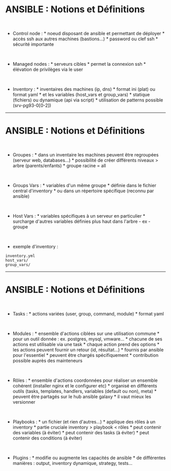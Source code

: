 

# ANSIBLE : Notions et Définitions


<br>

* Control node :
		* noeud disposant de ansible et permettant de déployer
		* accès ssh aux autres machines (bastions...)
		* password ou clef ssh
		* sécurité importante

<br>

* Managed nodes :
		* serveurs cibles
		* permet la connexion ssh
		* élévation de privilèges via le user

<br>

* Inventory :
		* inventaires des machines  (ip, dns)
		* format ini (plat) ou format yaml
		* et les variables (host_vars et group_vars)
		* statique (fichiers) ou dynamique (api via script)
		* utilisation de patterns possible (srv-pg93-0[0-2])

-----------------------------------------------------------------------------------------------

# ANSIBLE : Notions et Définitions


<br>

* Groupes : 
		* dans un inventaire les machines peuvent être regroupées (serveur web, databases...)
		* possibilité de créer différents niveaux > arbre (parents/enfants)
		* groupe racine = all

<br>

* Groups Vars : 
		* variables d'un même groupe
		* définie dans le fichier central d'inventory 
		* ou dans un répertoire spécifique (reconnu par ansible)

<br>

* Host Vars :
		* variables spécifiques à un serveur en particulier 
		* surcharge d'autres variables définies plus haut dans l'arbre - ex - groupe

<br>

* exemple d'inventory :

```
inventory.yml
host_vars/
group_vars/
```

-----------------------------------------------------------------------------------------------

# ANSIBLE : Notions et Définitions


<br>

* Tasks :
		* actions variées (user, group, command, module)
		* format yaml

<br>

* Modules :
		* ensemble d'actions ciblées sur une utilisation commune
		* pour un outil donnée : ex. postgres, mysql, vmware...
		* chacune de ses actions est utilisable via une task
		* chaque action prend des options
		* les actions peuvent fournir un retour (id, résultat...)
		* fournis par ansible pour l'essentiel
		* peuvent être chargés spécifiquement
		* contribution possible auprès des mainteneurs

<br>

* Rôles :
		* ensemble d'actions coordonnées pour réaliser un ensemble cohérent (installer nginx et le configurer etc)
		* organisé en différents outils (tasks, templates, handlers, variables (default ou non), meta)
		* peuvent être partagés sur le hub ansible galaxy
		* il vaut mieux les versionner

<br>

* Playbooks :
		* un fichier (et rien d'autres...)
		* applique des rôles à un inventory
		* partie cruciale inventory > playbook < rôles
		* peut contenir des variables (à éviter)
		* peut contenir des tasks (à éviter)
		* peut contenir des conditions (à éviter)

<br>

* Plugins :
		* modifie ou augmente les capacités de ansible
		* de différentes manières : output, inventory dynamique, strategy, tests...



